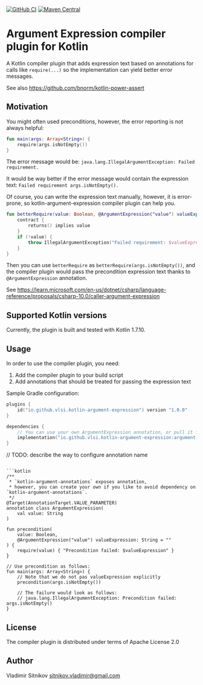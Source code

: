 [![GitHub CI](https://github.com/vlsi/kotlin-argument-expression/actions/workflows/main.yml/badge.svg?branch=master)](https://github.com/vlsi/kotlin-argument-expression/actions/workflows/main.yml)
[![Maven Central](https://maven-badges.herokuapp.com/maven-central/io.github.vlsi.argument-expression/argument-expression-plugin/badge.svg)](https://maven-badges.herokuapp.com/maven-central/io.github.vlsi.argument-expression/argument-expression-plugin)

# Argument Expression compiler plugin for Kotlin

A Kotlin compiler plugin that adds expression text based on annotations for calls like `require(...)` so the
implementation can yield better error messages.

See also https://github.com/bnorm/kotlin-power-assert

## Motivation

You might often used preconditions, however, the error reporting is not always helpful:

```kotlin
fun main(args: Array<String>) {
    require(args.isNotEmpty())
}
```

The error message would be: `java.lang.IllegalArgumentException: Failed requirement.`

It would be way better if the error message would contain the expression text:
`Failed requirement args.isNotEmpty().`

Of course, you can write the expression text manually, however, it is error-prone,
so kotlin-argument-expression compiler plugin can help you.

```kotlin
fun betterRequire(value: Boolean, @ArgumentExpression("value") valueExpression: String = "") {
    contract {
        returns() implies value
    }
    if (!value) {
        throw IllegalArgumentException("Failed requirement: $valueExpression")
    }
}
```

Then you can use `betterRequire` as `betterRequire(args.isNotEmpty())`, and the compiler plugin
would pass the precondition expression text thanks to `@ArgumentExpression` annotation.

See https://learn.microsoft.com/en-us/dotnet/csharp/language-reference/proposals/csharp-10.0/caller-argument-expression

## Supported Kotlin versions

Currently, the plugin is built and tested with Kotlin 1.7.10.


## Usage

In order to use the compiler plugin, you need:
1. Add the compiler plugin to your build script
2. Add annotations that should be treated for passing the expression text

Sample Gradle configuration:
```kotlin
plugins {
    id("io.github.vlsi.kotlin-argument-expression") version "1.0.0"
}

dependencies {
    // You can use your own ArgumentExpression annotation, or pull it from argument-expression-annotations
    implementation("io.github.vlsi.kotlin-argument-expression:argument-expression-annotations:1.0.0")
}
```
// TODO: describe the way to configure annotation name
```

```kotlin
/**
 * `kotlin-argument-annotations` exposes annotation,
 * however, you can create your own if you like to avoid dependency on `kotlin-argument-annotations`.
 */
@Target(AnnotationTarget.VALUE_PARAMETER)
annotation class ArgumentExpression(
    val value: String
)

fun precondition(
    value: Boolean,
    @ArgumentExpression("value") valueExpression: String = ""
) {
    require(value) { "Precondition failed: $valueExpression" }
}

// Use precondition as follows:
fun main(args: Array<String>) {
    // Note that we do not pas valueExpression explicitly
    precondition(args.isNotEmpty())

    // The failure would look as follows:
    // java.lang.IllegalArgumentException: Precondition failed: args.isNotEmpty()
}
```

## License
The compiler plugin is distributed under terms of Apache License 2.0

## Author
Vladimir Sitnikov <sitnikov.vladimir@gmail.com>
